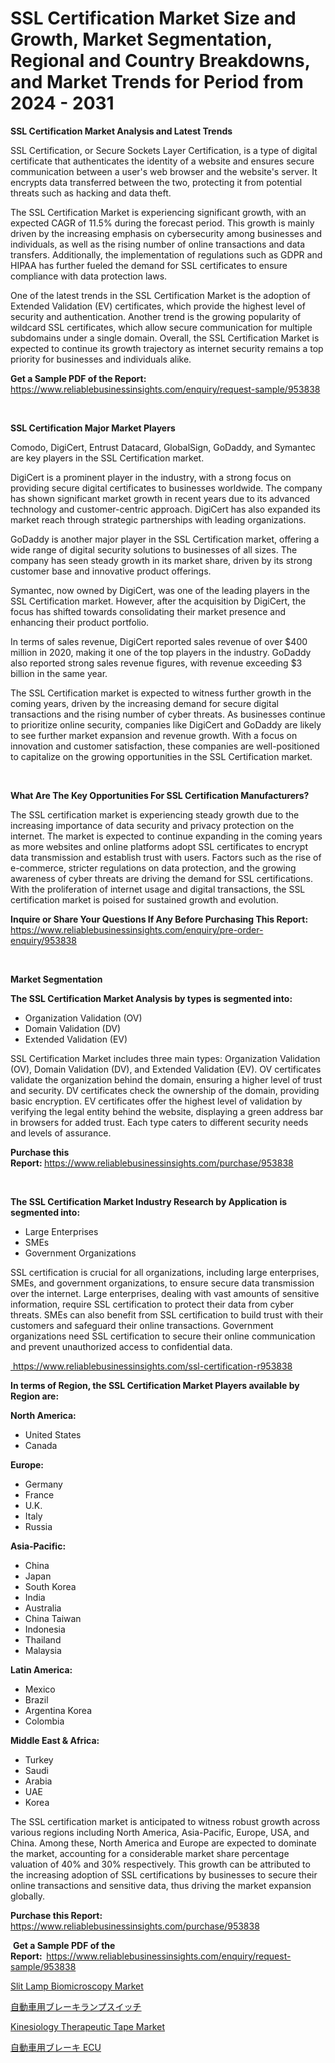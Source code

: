 <p><h1>SSL Certification Market Size and Growth, Market Segmentation, Regional and Country Breakdowns, and Market Trends for Period from 2024 -  2031</h1></p><p><strong>SSL Certification Market Analysis and Latest Trends</strong></p>
<p><p>SSL Certification, or Secure Sockets Layer Certification, is a type of digital certificate that authenticates the identity of a website and ensures secure communication between a user's web browser and the website's server. It encrypts data transferred between the two, protecting it from potential threats such as hacking and data theft.</p><p>The SSL Certification Market is experiencing significant growth, with an expected CAGR of 11.5% during the forecast period. This growth is mainly driven by the increasing emphasis on cybersecurity among businesses and individuals, as well as the rising number of online transactions and data transfers. Additionally, the implementation of regulations such as GDPR and HIPAA has further fueled the demand for SSL certificates to ensure compliance with data protection laws.</p><p>One of the latest trends in the SSL Certification Market is the adoption of Extended Validation (EV) certificates, which provide the highest level of security and authentication. Another trend is the growing popularity of wildcard SSL certificates, which allow secure communication for multiple subdomains under a single domain. Overall, the SSL Certification Market is expected to continue its growth trajectory as internet security remains a top priority for businesses and individuals alike.</p></p>
<p><strong>Get a Sample PDF of the Report:&nbsp;</strong> <a href="https://www.reliablebusinessinsights.com/enquiry/request-sample/953838">https://www.reliablebusinessinsights.com/enquiry/request-sample/953838</a></p>
<p>&nbsp;</p>
<p><strong>SSL Certification Major Market Players</strong></p>
<p><p>Comodo, DigiCert, Entrust Datacard, GlobalSign, GoDaddy, and Symantec are key players in the SSL Certification market. </p><p>DigiCert is a prominent player in the industry, with a strong focus on providing secure digital certificates to businesses worldwide. The company has shown significant market growth in recent years due to its advanced technology and customer-centric approach. DigiCert has also expanded its market reach through strategic partnerships with leading organizations.</p><p>GoDaddy is another major player in the SSL Certification market, offering a wide range of digital security solutions to businesses of all sizes. The company has seen steady growth in its market share, driven by its strong customer base and innovative product offerings.</p><p>Symantec, now owned by DigiCert, was one of the leading players in the SSL Certification market. However, after the acquisition by DigiCert, the focus has shifted towards consolidating their market presence and enhancing their product portfolio.</p><p>In terms of sales revenue, DigiCert reported sales revenue of over $400 million in 2020, making it one of the top players in the industry. GoDaddy also reported strong sales revenue figures, with revenue exceeding $3 billion in the same year.</p><p>The SSL Certification market is expected to witness further growth in the coming years, driven by the increasing demand for secure digital transactions and the rising number of cyber threats. As businesses continue to prioritize online security, companies like DigiCert and GoDaddy are likely to see further market expansion and revenue growth. With a focus on innovation and customer satisfaction, these companies are well-positioned to capitalize on the growing opportunities in the SSL Certification market.</p></p>
<p>&nbsp;</p>
<p><strong>What Are The Key Opportunities For SSL Certification Manufacturers?</strong></p>
<p><p>The SSL certification market is experiencing steady growth due to the increasing importance of data security and privacy protection on the internet. The market is expected to continue expanding in the coming years as more websites and online platforms adopt SSL certificates to encrypt data transmission and establish trust with users. Factors such as the rise of e-commerce, stricter regulations on data protection, and the growing awareness of cyber threats are driving the demand for SSL certifications. With the proliferation of internet usage and digital transactions, the SSL certification market is poised for sustained growth and evolution.</p></p>
<p><strong>Inquire or Share Your Questions If Any Before Purchasing This Report:</strong> <a href="https://www.reliablebusinessinsights.com/enquiry/pre-order-enquiry/953838">https://www.reliablebusinessinsights.com/enquiry/pre-order-enquiry/953838</a></p>
<p>&nbsp;</p>
<p><strong>Market Segmentation</strong></p>
<p><strong>The SSL Certification Market Analysis by types is segmented into:</strong></p>
<p><ul><li>Organization Validation (OV)</li><li>Domain Validation (DV)</li><li>Extended Validation (EV)</li></ul></p>
<p><p>SSL Certification Market includes three main types: Organization Validation (OV), Domain Validation (DV), and Extended Validation (EV). OV certificates validate the organization behind the domain, ensuring a higher level of trust and security. DV certificates check the ownership of the domain, providing basic encryption. EV certificates offer the highest level of validation by verifying the legal entity behind the website, displaying a green address bar in browsers for added trust. Each type caters to different security needs and levels of assurance.</p></p>
<p><strong>Purchase this Report:&nbsp;</strong><a href="https://www.reliablebusinessinsights.com/purchase/953838">https://www.reliablebusinessinsights.com/purchase/953838</a></p>
<p>&nbsp;</p>
<p><strong>The SSL Certification Market Industry Research by Application is segmented into:</strong></p>
<p><ul><li>Large Enterprises</li><li>SMEs</li><li>Government Organizations</li></ul></p>
<p><p>SSL certification is crucial for all organizations, including large enterprises, SMEs, and government organizations, to ensure secure data transmission over the internet. Large enterprises, dealing with vast amounts of sensitive information, require SSL certification to protect their data from cyber threats. SMEs can also benefit from SSL certification to build trust with their customers and safeguard their online transactions. Government organizations need SSL certification to secure their online communication and prevent unauthorized access to confidential data.</p></p>
<p><a href="https://www.reliablebusinessinsights.com/ssl-certification-r953838">&nbsp;https://www.reliablebusinessinsights.com/ssl-certification-r953838</a></p>
<p><strong>In terms of Region, the SSL Certification Market Players available by Region are:</strong></p>
<p>
    <p> <strong> North America: </strong>
        <ul>
            <li>United States</li>
            <li>Canada</li>
        </ul>
        </p> 
    <p> <strong> Europe: </strong>
        <ul>
            <li>Germany</li>
            <li>France</li>
            <li>U.K.</li>
            <li>Italy</li>
            <li>Russia</li>
        </ul>
        </p> 
    <p> <strong> Asia-Pacific: </strong>
        <ul>
            <li>China</li>
            <li>Japan</li>
            <li>South Korea</li>
            <li>India</li>
            <li>Australia</li>
            <li>China Taiwan</li>
            <li>Indonesia</li>
            <li>Thailand</li>
            <li>Malaysia</li>
        </ul>
        </p> 
    <p> <strong> Latin America: </strong>
        <ul>
            <li>Mexico</li>
            <li>Brazil</li>
            <li>Argentina Korea</li>
            <li>Colombia</li>
        </ul>
        </p> 
    <p> <strong> Middle East & Africa: </strong>
        <ul>
            <li>Turkey</li>
            <li>Saudi</li>
            <li>Arabia</li>
            <li>UAE</li>
            <li>Korea</li>
        </ul>
    </p>
    </p>
<p><p>The SSL certification market is anticipated to witness robust growth across various regions including North America, Asia-Pacific, Europe, USA, and China. Among these, North America and Europe are expected to dominate the market, accounting for a considerable market share percentage valuation of 40% and 30% respectively. This growth can be attributed to the increasing adoption of SSL certifications by businesses to secure their online transactions and sensitive data, thus driving the market expansion globally.</p></p>
<p><strong>Purchase this Report: </strong><a href="https://www.reliablebusinessinsights.com/purchase/953838">https://www.reliablebusinessinsights.com/purchase/953838</a></p>
<p>&nbsp;<strong>Get a Sample PDF of the Report:&nbsp;&nbsp;</strong><a href="https://www.reliablebusinessinsights.com/enquiry/request-sample/953838">https://www.reliablebusinessinsights.com/enquiry/request-sample/953838</a></p>
<p><strong></strong></p>
<p><p><a href="https://github.com/RickHolmes3/Market-Research-Report-List-5/blob/main/slit-lamp-biomicroscopy-market.md">Slit Lamp Biomicroscopy Market</a></p><p><a href="https://github.com/DayanaRunolfsdottir/Market-Research-Report-List-1/blob/main/1996314174747.md">自動車用ブレーキランプスイッチ</a></p><p><a href="https://github.com/ikahanika44/Market-Research-Report-List-1/blob/main/kinesiology-therapeutic-tape-market.md">Kinesiology Therapeutic Tape Market</a></p><p><a href="https://github.com/VinceMarvin1/Market-Research-Report-List-2/blob/main/7783547174746.md">自動車用ブレーキ ECU</a></p></p>